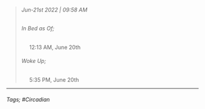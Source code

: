 >###### Jun-21st 2022 | 09:58 AM
>###### In Bed as Of;
> $\quad$ 12:13 AM, June 20th
>###### Woke Up;
> $\quad$ 5:35 PM, June 20th
> <br>

--- 

###### Tags; #Circadian